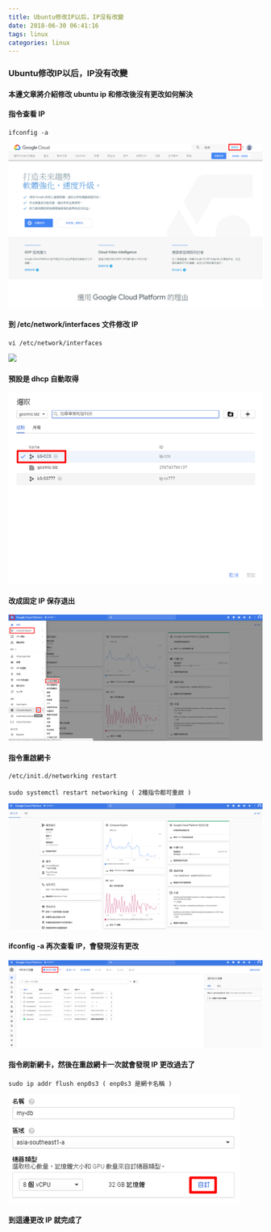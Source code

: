 ```yaml
---
title: Ubuntu修改IP以后，IP没有改變
date: 2018-06-30 06:41:16
tags: linux
categories: linux
---
```


### Ubuntu修改IP以后，IP没有改變

<!-- more -->

#### 本邊文章將介紹修改 ubuntu ip 和修改後沒有更改如何解決

#### 指令查看 IP

```
ifconfig -a
```

![ ](images/1.png)

#### 到 /etc/network/interfaces 文件修改 IP

```
vi /etc/network/interfaces
```

![ ](images/2.png)

#### 預設是 dhcp 自動取得

![ ](images/3.png)

#### 改成固定 IP 保存退出

![ ](images/4.png)

#### 指令重啟網卡

```
/etc/init.d/networking restart

sudo systemctl restart networking ( 2種指令都可重啟 )
```

![ ](images/5.png)

#### ifconfig -a 再次查看 IP，會發現沒有更改

![ ](images/6.png)

#### 指令刷新網卡，然後在重啟網卡一次就會發現 IP 更改過去了

```
sudo ip addr flush enp0s3 ( enp0s3 是網卡名稱 )
```

![ ](images/7.png)

#### 到這邊更改 IP 就完成了